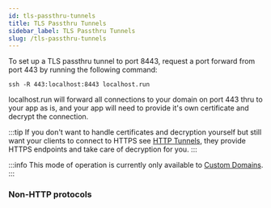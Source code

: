 ```yaml
---
id: tls-passthru-tunnels
title: TLS Passthru Tunnels
sidebar_label: TLS Passthru Tunnels
slug: /tls-passthru-tunnels
---
```


To set up a TLS passthru tunnel to port 8443, request a port forward from port 443 by running the following command:
```
ssh -R 443:localhost:8443 localhost.run
```

localhost.run will forward all connections to your domain on port 443 thru to your app as is, and your app will need to provide it's own certificate and decrypt the connection.

:::tip
If you don't want to handle certificates and decryption yourself but still want your clients to connect to HTTPS see [HTTP Tunnels](http-tunnels), they provide HTTPS endpoints and take care of decryption for you.
:::

:::info
This mode of operation is currently only available to [Custom Domains](custom-domains.md).
:::

### Non-HTTP protocols



